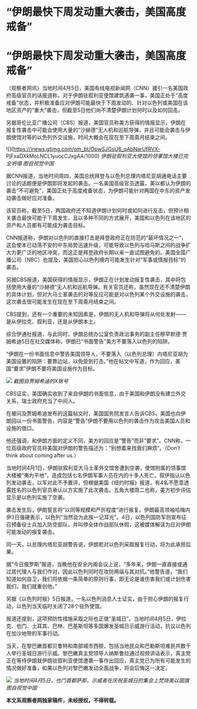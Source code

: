 # “伊朗最快下周发动重大袭击，美国高度戒备”

# “伊朗最快下周发动重大袭击，美国高度戒备”

（观察者网讯）当地时间4月5日，美国有线电视新闻网（CNN）援引一名美国政府高级官员的话报道称，对于伊朗驻叙利亚使馆建筑遇袭一事，美国正处于“高度戒备”状态，并积极准备应对伊朗可能最快于下周发动的、针对以色列或美国在该地区资产的“重大”袭击，但截至5日他们尚不清楚伊朗计划何时以及如何回击。

另据哥伦比亚广播公司（CBS）报道，美国官员称美方获得的情报显示，伊朗在报复性袭击中可能会使用大量的“沙赫德”无人机和巡航导弹，并且可能会袭击与伊朗使馆对等的以色列外交设施，时间大概会在现在至下周斋月结束之间。

![](https://inews.gtimg.com/om_bt/OpwSJGsU6_qAbNarUfRVX-
PjFxaDXkMoLNCL1yuocCJxgAA/1000) _伊朗驻叙利亚大使馆的领事馆大楼已完全坍塌 图自视觉中国_

据CNN报道，当地时间周四，美国总统拜登与以色列总理内塔尼亚胡通电话主要讨论的话题便是伊朗即将发起的袭击。一名美国高级官员透露，美以都认为伊朗的袭击“不可避免”，美国正处于高度戒备状态，为伊朗可能针对两国在中东的资产发动袭击做好应对准备。

该官员称，截至5日，两国政府还不知道伊朗计划何时或如何进行反击，但预计相关袭击最快可能于下周发生，且以多种不同的方式展开，美国和以色列在该地区的资产和人员都有可能成为袭击目标。

CNN报道称，伊朗对以色列的直接打击是拜登政府正在防范的“最坏情况之一”，这会使本已动荡不安的中东局势迅速升级，可能导致以色列与哈马斯之间的战争扩大为更广泛的地区冲突，而这正是拜登政府长期以来一直试图避免的。美国全国广播公司（NBC）也提及，美国担心以色列境内可能发生针对“军事或情报目标”的袭击。

另据CBS报道，美国获得的情报显示，伊朗正在计划发动报复性袭击，其中将包括使用大量的“沙赫德”无人机和巡航导弹。有关官员还称，虽然现在还不清楚伊朗的具体计划，但对大马士革袭击的对等反应可能是对以色列某个外交设施的袭击，这次袭击很可能发生在现在至下周斋月结束之间。

CBS提到，还有一个重要的未知因素是，伊朗的无人机和导弹将从何处发射——是从伊拉克、叙利亚，还是从伊朗本土。

综合伊通社报道，与此同时，伊朗总统办公室负责政治事务的副主任穆罕默德·贾姆希迪5日在社交媒体称，伊朗已“书面警告”美方不要落入以色列的陷阱。

“伊朗在一份书面信息中警告美国领导人，不要落入（以色列总理）内塔尼亚胡为美国设置的陷阱：要靠边站，以免受到打击。”他在帖文中写道，作为回应，美国“要求”伊朗不要将美国设施作为目标。

![](https://inews.gtimg.com/om_bt/O7uJqbAIk_TsMKZid3rluktcJhHN-J8zfrqMXDwdSnlbAAA/1000)
_截图自贾姆希迪的X账号_

CBS证实，美国确实收到了来自伊朗的书面信息，由于美国和伊朗没有建立外交关系，瑞士政府充当了中间人。

在被问及贾姆希迪发布的这篇帖文时，美国国务院发言人告诉CBS，美国也向伊朗回以一份书面警告，内容是“警告”伊朗不要用以色列的袭击作为攻击美国人员和设施的借口。

他还强调，和伊朗方面的定义不同，美方的回应是“警告”而非“要求”。CNN称，一位高级政府官员将美国对伊朗的警告描述为：“别想着来找我们麻烦”。（Don’t
think about coming after us.）

当地时间4月1日，伊朗驻叙利亚大马士革外交馆舍遭到空袭，使馆附属的领事馆大楼被“夷为平地”，造成包括七名伊朗军事人员在内的十多人死亡。叙伊指认以色列发动袭击，以军对此不予置评，但根据美国《纽约时报》报道，有4名不愿意透露姓名的以色列官员承认以方实施了此次袭击。五角大楼周二也称，美方初步评估显示是以色列实施了空袭。

袭击发生后，伊朗誓言将“以同等规模和严厉程度”进行报复。伊朗最高领袖哈梅内伊3日强硬表示，以色列“当然会为此挨一记耳光”。4日，以色列国防军则宣布征召预备役士兵加入防空部队，并叫停全体作战部队休假，这被媒体解读为应对伊朗可能发动的报复袭击。

同一天，以总理内塔尼亚胡警告说，伊朗若对以色列采取报复行动，将为此承担后果。

据“今日俄罗斯”报道，当晚他在安全内阁会议上说，“多年来，伊朗一直直接或通过其代理人与我们作对，因此以色列同时在攻防两端与其对抗。”他警告道，“我们知道如何自卫，我们将依据一条简单的原则行事，即无论是谁伤害我们或计划伤害我们，我们就重创他。”

另据《以色列时报》5日报道，一名以色列消息人士证实，由于担心伊朗的报复行动，以色列当天临时关闭了28个驻外使馆。

报道还提到，这项预防性措施采取之际也正值“圣城日”。当地时间4月5日，伊拉克、也门、土耳其、巴林、巴基斯坦等多国爆发圣城日示威游行活动，抗议以色列在加沙地带的军事行动。

当天，在黎巴嫩首都贝鲁特和南部城市西顿，包括当地民众和巴勒斯坦难民共数千人举行圣城日游行示威。黎巴嫩真主党领导人纳斯鲁拉通过视频讲话表示，真主党正在等待伊朗就伊朗驻叙利亚使馆遭袭一事作出回应，真主党已为所有可能发生的情况做好准备，如果以色列对黎巴嫩发动全面战争，将会后悔这一决定。

![](https://inews.gtimg.com/om_bt/OCOLSgNvhw3JGqYpeuJ4mPygvN_b0IoRQ23ZSTqrIvdZUAA/1000)
_当地时间4月5日，也门首都萨那，示威者在庆祝圣城日的集会上焚烧美以国旗 图自视觉中国_

**本文系观察者网独家稿件，未经授权，不得转载。**

